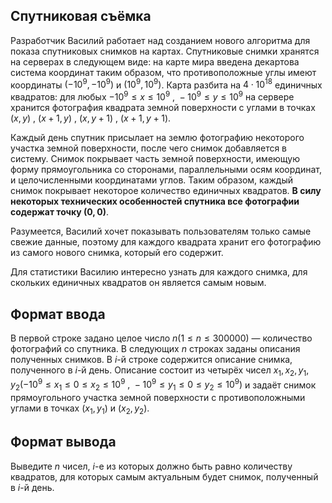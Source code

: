 ## Спутниковая съёмка
Разработчик Василий работает над созданием нового алгоритма для показа спутниковых снимков на картах.
Спутниковые снимки хранятся на серверах в следующем виде: на карте мира введена декартова система координат таким образом, что противоположные углы имеют координаты 
$(−10^9, −10^9)$ и $(10^9, 10^9)$. Карта разбита на $4\cdot 10^{18}$ единичных квадратов: для любых $-10^9 \leq x \leq 10^9\text{ , }-10^9 \leq y \leq 10^9$ 
на сервере хранится фотография квадрата земной поверхности с углами в точках $(x, y)\text{ , }(x + 1, y)\text{ , }(x, y + 1)\text{ , }(x + 1, y + 1)$.

Каждый день спутник присылает на землю фотографию некоторого участка земной поверхности, после чего снимок добавляется в систему. Снимок покрывает часть земной поверхности, имеющую форму прямоугольника со сторонами, параллельными осям координат, и целочисленными координатами углов. Таким образом, каждый снимок покрывает некоторое количество единичных квадратов. **В силу некоторых технических особенностей спутника все фотографии содержат точку $(0, 0)$**.

Разумеется, Василий хочет показывать пользователям только самые свежие данные, поэтому для каждого квадрата хранит его фотографию из самого нового снимка, который его содержит.

Для статистики Василию интересно узнать для каждого снимка, для скольких единичных квадратов он является самым новым.



## Формат ввода

В первой строке задано целое число $n (1\leq n\leq 300 000)$ — количество фотографий со спутника. В следующих $n$ строках заданы описания полученных снимков. 
В $i$-й строке содержится описание снимка, полученного в $i$-й день. Описание состоит из четырёх чисел $x_1, x_2, y_1, y_2 (-10^9 \leq x_1 \leq 0 \leq x_2 \leq 10^9\text{ , }
-10^9 \leq y_1 \leq 0 \leq y_2 \leq 10^9)$ и задаёт снимок прямоугольного участка земной поверхности с противоположными углами в точках $(x_1, y_1)\text{ и }(x_2, y_2)$.

## Формат вывода

Выведите $n$ чисел, $i$-е из которых должно быть равно количеству квадратов, для которых самым актуальным будет снимок, полученный в $i$-й день.
